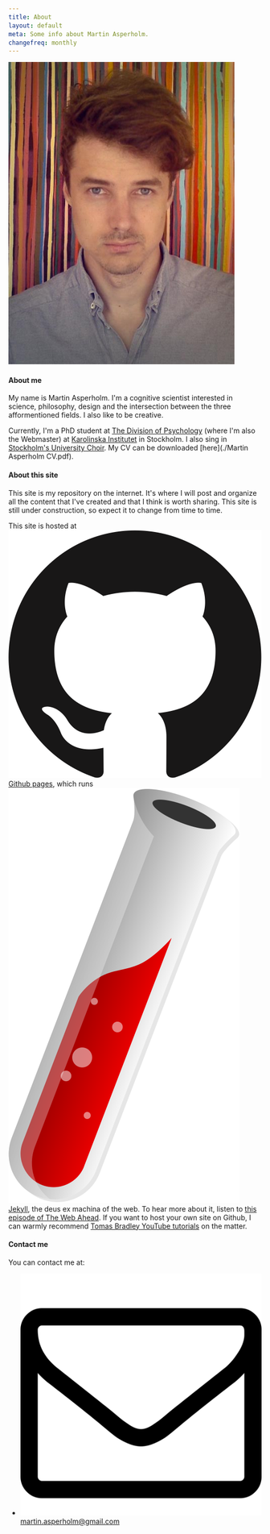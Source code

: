 ```yaml
---
title: About
layout: default
meta: Some info about Martin Asperholm.
changefreq: monthly
---
```


<div class="imgTop">
<img class="profile" src="/images/Martin.jpg" alt="Profile picture of Martin Asperholm.">
</div>

#### About me
My name is Martin Asperholm. I'm a cognitive scientist interested in science, philosophy, design and the intersection between the three afformentioned fields. I also like to be creative.

Currently, I'm a PhD student at [The Division of Psychology](http://ki.se/en/cns/the-division-of-psychology) (where I'm also the Webmaster) at [Karolinska Institutet](http://ki.se/en/startpage) in Stockholm. I also sing in [Stockholm's University Choir](http://www.stockholmsuniversitetskor.se). My CV can be downloaded [here](./Martin Asperholm CV.pdf).

#### About this site
This site is my repository on the internet. It's where I will post and organize all the content that I've created and that I think is worth sharing. This site is still under construction, so expect it to change from time to time.

This site is hosted at <img src="/images/GithubLogo.svg" class=icon> [Github pages](https://pages.github.com/), which runs <img src="/images/JekyllIcon.svg" class=iconJekyll> [Jekyll](http://jekyllrb.com/), the deus ex machina of the web. To hear more about it, listen to [this episode of The Web Ahead](http://5by5.tv/webahead/54)</a>. If you want to host your own site on Github, I can warmly recommend [Tomas Bradley YouTube tutorials](https://www.youtube.com/playlist?list=PLWjCJDeWfDdfVEcLGAfdJn_HXyM4Y7_k-) on the matter.

#### Contact me
You can contact me at:
<ul class=bulletsWithoutBullets>
	<li><img src="/images/Mail.svg" title="http://fortawesome.github.io/Font-Awesome/icon/envelope-o/" class=icon> <a href="mailto:martin.asperholm@gmail.com">martin.asperholm@gmail.com</a></li>
</ul>
